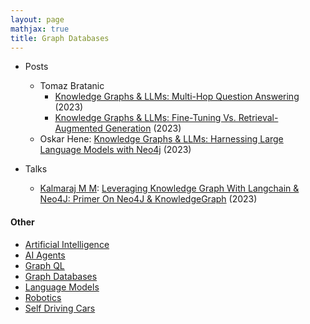 ```yaml
---
layout: page
mathjax: true
title: Graph Databases
---
```


* Posts
  * Tomaz Bratanic
    * [Knowledge Graphs & LLMs: Multi-Hop Question Answering](https://neo4j.com/developer-blog/knowledge-graphs-llms-multi-hop-question-answering/) (2023)
    * [Knowledge Graphs & LLMs: Fine-Tuning Vs. Retrieval-Augmented Generation](https://medium.com/neo4j/knowledge-graphs-llms-fine-tuning-vs-retrieval-augmented-generation-30e875d63a35) (2023)
  * Oskar Hene: [Knowledge Graphs & LLMs: Harnessing Large Language Models with Neo4j](https://medium.com/neo4j/harnessing-large-language-models-with-neo4j-306ccbdd2867) (2023)

* Talks
  * [Kalmaraj M M](https://www.youtube.com/@insightbuilder): [Leveraging Knowledge Graph With Langchain & Neo4J: Primer On Neo4J & KnowledgeGraph](https://www.youtube.com/watch?v=YDojtOjoEzY&list=PLbzjzOKeYPCoHRX30whyu0Re-YfOsJZlt&index=13) (2023)

#### Other
* [Artificial Intelligence](/artificial_intelligence)
* [AI Agents](/ai_agents)
* [Graph QL](/graph_ql)
* [Graph Databases](/graph_databases)
* [Language Models](/language_models)
* [Robotics](/robotics)
* [Self Driving Cars](/self_driving_cars)
